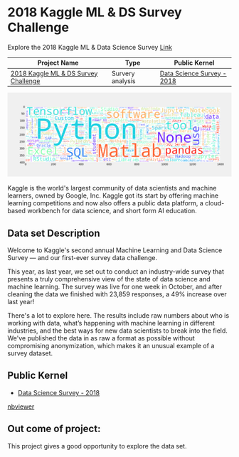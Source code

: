 # 2018 Kaggle ML & DS Survey Challenge
Explore the 2018 Kaggle ML & Data Science Survey
[Link](https://www.kaggle.com/kaggle/kaggle-survey-2018/home) 

| Project Name | Type  | Public Kernel |
| ------ | ------ | ------ | 
| [2018 Kaggle ML & DS Survey Challenge](https://www.kaggle.com/kaggle/kaggle-survey-2018) | Survery analysis | [Data Science Survey - 2018](https://www.kaggle.com/sudhirnl7/data-science-survey-2018) |

![Programming Language](wc.png)

Kaggle is the world's largest community of data scientists and machine learners, owned by Google, Inc. Kaggle got its start by offering machine learning competitions and now also offers a public data platform, a cloud-based workbench for data science, and short form AI education.

## Data set Description
Welcome to Kaggle's second annual Machine Learning and Data Science Survey ― and our first-ever survey data challenge.

This year, as last year, we set out to conduct an industry-wide survey that presents a truly comprehensive view of the state of data science and machine learning. The survey was live for one week in October, and after cleaning the data we finished with 23,859 responses, a 49% increase over last year!

There's a lot to explore here. The results include raw numbers about who is working with data, what’s happening with machine learning in different industries, and the best ways for new data scientists to break into the field. We've published the data in as raw a format as possible without compromising anonymization, which makes it an unusual example of a survey dataset.

## Public Kernel
* [Data Science Survey - 2018](https://www.kaggle.com/sudhirnl7/data-science-survey-2018)


[nbviewer](https://nbviewer.jupyter.org/)

## Out come of project:
This project gives a good opportunity to explore the data set.